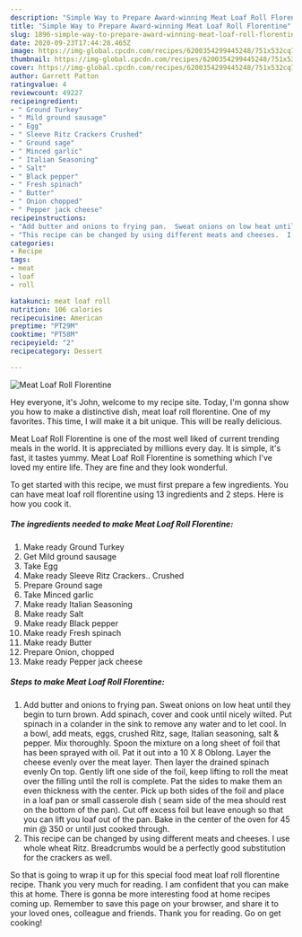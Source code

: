 ```yaml
---
description: "Simple Way to Prepare Award-winning Meat Loaf Roll Florentine"
title: "Simple Way to Prepare Award-winning Meat Loaf Roll Florentine"
slug: 1896-simple-way-to-prepare-award-winning-meat-loaf-roll-florentine
date: 2020-09-23T17:44:28.465Z
image: https://img-global.cpcdn.com/recipes/6200354299445248/751x532cq70/meat-loaf-roll-florentine-recipe-main-photo.jpg
thumbnail: https://img-global.cpcdn.com/recipes/6200354299445248/751x532cq70/meat-loaf-roll-florentine-recipe-main-photo.jpg
cover: https://img-global.cpcdn.com/recipes/6200354299445248/751x532cq70/meat-loaf-roll-florentine-recipe-main-photo.jpg
author: Garrett Patton
ratingvalue: 4
reviewcount: 49227
recipeingredient:
- " Ground Turkey"
- " Mild ground sausage"
- " Egg"
- " Sleeve Ritz Crackers Crushed"
- " Ground sage"
- " Minced garlic"
- " Italian Seasoning"
- " Salt"
- " Black pepper"
- " Fresh spinach"
- " Butter"
- " Onion chopped"
- " Pepper jack cheese"
recipeinstructions:
- "Add butter and onions to frying pan.  Sweat onions on low heat until they begin to turn brown.  Add spinach, cover and cook until nicely wilted.  Put spinach in a colander in the sink to remove any water and to let cool.  In a bowl, add meats, eggs, crushed Ritz, sage, Italian seasoning, salt &amp; pepper.  Mix thoroughly.  Spoon the mixture on a long sheet of foil that has been sprayed with oil.  Pat it out into a 10 X 8 Oblong.  Layer the cheese evenly over the meat layer.  Then layer the drained spinach evenly On top.  Gently lift one side of the foil, keep lifting to roll the meat over the filling until the roll is complete.  Pat the sides to make them an even thickness with the center.  Pick up both sides of the foil and place in a loaf pan or small casserole dish ( seam side of the mea should rest on the bottom of the pan).  Cut off excess foil but leave enough so that you can lift you loaf out of the pan.  Bake in the center of the oven for 45 min @ 350 or until just cooked through."
- "This recipe can be changed by using different meats and cheeses.  I use whole wheat Ritz.  Breadcrumbs would be a perfectly good substitution for the crackers as well."
categories:
- Recipe
tags:
- meat
- loaf
- roll

katakunci: meat loaf roll 
nutrition: 106 calories
recipecuisine: American
preptime: "PT29M"
cooktime: "PT58M"
recipeyield: "2"
recipecategory: Dessert

---
```



![Meat Loaf Roll Florentine](https://img-global.cpcdn.com/recipes/6200354299445248/751x532cq70/meat-loaf-roll-florentine-recipe-main-photo.jpg)

Hey everyone, it's John, welcome to my recipe site. Today, I'm gonna show you how to make a distinctive dish, meat loaf roll florentine. One of my favorites. This time, I will make it a bit unique. This will be really delicious.

Meat Loaf Roll Florentine is one of the most well liked of current trending meals in the world. It is appreciated by millions every day. It is simple, it's fast, it tastes yummy. Meat Loaf Roll Florentine is something which I've loved my entire life. They are fine and they look wonderful.




To get started with this recipe, we must first prepare a few ingredients. You can have meat loaf roll florentine using 13 ingredients and 2 steps. Here is how you cook it.

<!--inarticleads1-->

##### The ingredients needed to make Meat Loaf Roll Florentine:

1. Make ready  Ground Turkey
1. Get  Mild ground sausage
1. Take  Egg
1. Make ready  Sleeve Ritz Crackers.. Crushed
1. Prepare  Ground sage
1. Take  Minced garlic
1. Make ready  Italian Seasoning
1. Make ready  Salt
1. Make ready  Black pepper
1. Make ready  Fresh spinach
1. Make ready  Butter
1. Prepare  Onion, chopped
1. Make ready  Pepper jack cheese




<!--inarticleads2-->

##### Steps to make Meat Loaf Roll Florentine:

1. Add butter and onions to frying pan.  Sweat onions on low heat until they begin to turn brown.  Add spinach, cover and cook until nicely wilted.  Put spinach in a colander in the sink to remove any water and to let cool.  In a bowl, add meats, eggs, crushed Ritz, sage, Italian seasoning, salt &amp; pepper.  Mix thoroughly.  Spoon the mixture on a long sheet of foil that has been sprayed with oil.  Pat it out into a 10 X 8 Oblong.  Layer the cheese evenly over the meat layer.  Then layer the drained spinach evenly On top.  Gently lift one side of the foil, keep lifting to roll the meat over the filling until the roll is complete.  Pat the sides to make them an even thickness with the center.  Pick up both sides of the foil and place in a loaf pan or small casserole dish ( seam side of the mea should rest on the bottom of the pan).  Cut off excess foil but leave enough so that you can lift you loaf out of the pan.  Bake in the center of the oven for 45 min @ 350 or until just cooked through.
1. This recipe can be changed by using different meats and cheeses.  I use whole wheat Ritz.  Breadcrumbs would be a perfectly good substitution for the crackers as well.




So that is going to wrap it up for this special food meat loaf roll florentine recipe. Thank you very much for reading. I am confident that you can make this at home. There is gonna be more interesting food at home recipes coming up. Remember to save this page on your browser, and share it to your loved ones, colleague and friends. Thank you for reading. Go on get cooking!
